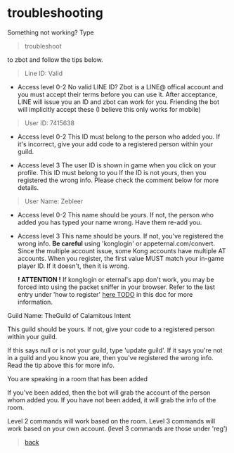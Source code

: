 # troubleshooting

Something not working? Type 
>troubleshoot 

to zbot and follow the tips below.

>Line ID: Valid

* Access level 0-2
No valid LINE ID? Zbot is a LINE@ offical account and you must accept their terms before you can use it. After acceptance, LINE will issue you an ID and zbot can work for you. Friending the bot will implicitly accept these (I believe this only works for mobile)

>User ID: 7415638

* Access level 0-2 
This ID must belong to the person who added you. If it's incorrect, give your add code to a registered person within your guild.

* Access level 3
The user ID is shown in game when you click on your profile. This ID must belong to you If the ID is not yours, then you registered the wrong info. Please check the comment below for more details.

>User Name: Zebleer

* Access level 0-2
This name should be yours. If not, the person who added you has typed your name wrong. Have them re-add you.

* Access level 3
This name should be yours. If not, you've registered the wrong info. **Be careful** using 'konglogin' or appeternal.com/convert. Since the multiple account issue, some Kong accounts have multiple AT accounts. When you register, the first value MUST match your in-game player ID. If it doesn't, then it is wrong.

  **! ATTENTION !**
If konglogin or eternal's app don't work, you may be forced into using the packet sniffer in your browser. Refer to the last entry under 'how to register' [here TODO]() in this doc for more information.

Guild Name: TheGuild of Calamitous Intent

This guild should be yours. If not, give your code to a registered person within your guild.

If this says null or is not your guild, type 'update guild'. If it says you're not in a guild and you know you are, then you've registered the wrong info. Read the tip above this for more info.

You are speaking in a room that has been added

If you've been added, then the bot will grab the account of the person whom added you. If you have not been added, it will grab the info of the room.

Level 2 commands will work based on the room. Level 3 commands will work based on your own account. (level 3 commands are those under 'reg')


> [back](index)
<!--stackedit_data:
eyJoaXN0b3J5IjpbLTEwMDY0NDY4MDAsLTE2NTIzNTY1MTBdfQ
==
-->